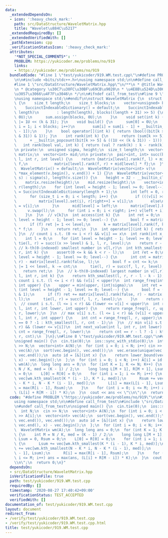 ```yaml
---
data:
  _extendedDependsOn:
  - icon: ':heavy_check_mark:'
    path: src/DataStructure/WaveletMatrix.hpp
    title: "Wavelet\u884C\u5217"
  _extendedRequiredBy: []
  _extendedVerifiedWith: []
  _pathExtension: cpp
  _verificationStatusIcon: ':heavy_check_mark:'
  attributes:
    '*NOT_SPECIAL_COMMENTS*': ''
    PROBLEM: https://yukicoder.me/problems/no/919
    links:
    - https://yukicoder.me/problems/no/919
  bundledCode: "#line 1 \"test/yukicoder/919.WM.test.cpp\"\n#define PROBLEM \"https://yukicoder.me/problems/no/919\"\
    \n\n#include <bits/stdc++.h>\nusing namespace std;\n\n#define call_from_test\n\
    #line 1 \"src/DataStructure/WaveletMatrix.hpp\"\n/**\n * @title Wavelet\u884C\u5217\
    \n * @category \u30C7\u30FC\u30BF\u69CB\u9020\n * \u4E8B\u524D\u306B\u5EA7\u5727\
    \u3057\u3066\u4F7F\u3046\n */\n\n#ifndef call_from_test\n#line 9 \"src/DataStructure/WaveletMatrix.hpp\"\
    \nusing namespace std;\n#endif\n\nstruct WaveletMatrix {\n  struct SuccinctIndexableDictionary\
    \ {\n    size_t length;\n    size_t blocks;\n    vector<unsigned> bit, sum;\n\
    \    SuccinctIndexableDictionary() = default;\n    SuccinctIndexableDictionary(size_t\
    \ length)\n        : length(length), blocks((length + 31) >> 5) {\n      bit.assign(blocks,\
    \ 0U);\n      sum.assign(blocks, 0U);\n    }\n    void set(int k) { bit[k >> 5]\
    \ |= 1U << (k & 31); }\n    void build() {\n      sum[0] = 0U;\n      for (size_t\
    \ i = 1; i < blocks; i++)\n        sum[i] = sum[i - 1] + __builtin_popcount(bit[i\
    \ - 1]);\n    }\n    bool operator[](int k) { return (bool((bit[k >> 5] >> (k\
    \ & 31)) & 1)); }\n    int rank(int k) {\n      return (sum[k >> 5]\n        \
    \      + __builtin_popcount(bit[k >> 5] & ((1U << (k & 31)) - 1)));\n    }\n \
    \   int rank(bool val, int k) { return (val ? rank(k) : k - rank(k)); }\n  };\n\
    \n private:\n  unsigned sigma, height;\n  size_t length;\n  vector<SuccinctIndexableDictionary>\
    \ matrix;\n  vector<int> mid;\n\n private:\n  pair<int, int> succ(bool f, int\
    \ l, int r, int level) {\n    return {matrix[level].rank(f, l) + mid[level] *\
    \ f,\n            matrix[level].rank(f, r) + mid[level] * f};\n  }\n\n public:\n\
    \  WaveletMatrix() = default;\n  WaveletMatrix(vector<int> v)\n      : WaveletMatrix(v,\
    \ *max_element(v.begin(), v.end()) + 1) {}\n  WaveletMatrix(vector<int> v, unsigned\
    \ s) : sigma(s), length(v.size()) {\n    height = 32 - __builtin_clz(sigma);\n\
    \    matrix.resize(height);\n    mid.resize(height);\n    vector<int> l(length),\
    \ r(length);\n    for (int level = height - 1; level >= 0; level--) {\n      matrix[level]\
    \ = SuccinctIndexableDictionary(length + 1);\n      int left = 0, right = 0;\n\
    \      for (size_t i = 0; i < length; i++) {\n        if (((v[i] >> level) & 1))\n\
    \          matrix[level].set(i), r[right++] = v[i];\n        else\n          l[left++]\
    \ = v[i];\n      }\n      mid[level] = left;\n      matrix[level].build();\n \
    \     v.swap(l);\n      for (int i = 0; i < right; i++) v[left + i] = r[i];\n\
    \    }\n  }\n  // v[k]\n  int access(int k) {\n    int ret = 0;\n    for (int\
    \ level = height - 1; level >= 0; level--) {\n      bool f = matrix[level][k];\n\
    \      if (f) ret |= 1 << level;\n      k = matrix[level].rank(f, k) + mid[level]\
    \ * f;\n    }\n    return ret;\n  }\n  int operator[](int k) { return access(k);\
    \ }\n  // count i s.t. (0 <= i < r) && v[i] == x\n  int rank(int x, int r) {\n\
    \    int l = 0;\n    for (int level = height - 1; level >= 0; level--)\n     \
    \ tie(l, r) = succ((x >> level) & 1, l, r, level);\n    return r - l;\n  }\n \
    \ // k-th(0-indexed) smallest number in v[l,r)\n  int kth_smallest(int l, int\
    \ r, int k) {\n    assert(0 <= k && k < r - l);\n    int ret = 0;\n    for (int\
    \ level = height - 1; level >= 0; level--) {\n      int cnt = matrix[level].rank(false,\
    \ r) - matrix[level].rank(false, l);\n      bool f = cnt <= k;\n      if (f) ret\
    \ |= 1 << level, k -= cnt;\n      tie(l, r) = succ(f, l, r, level);\n    }\n \
    \   return ret;\n  }\n  // k-th(0-indexed) largest number in v[l,r)\n  int kth_largest(int\
    \ l, int r, int k) {\n    return kth_smallest(l, r, r - l - k - 1);\n  }\n  //\
    \ count i s.t. (l <= i < r) && (v[i] < upper)\n  int range_freq(int l, int r,\
    \ int upper) {\n    upper = min(upper, (int)sigma);\n    int ret = 0;\n    for\
    \ (int level = height - 1; level >= 0; level--) {\n      bool f = ((upper >> level)\
    \ & 1);\n      if (f) ret += matrix[level].rank(false, r) - matrix[level].rank(false,\
    \ l);\n      tie(l, r) = succ(f, l, r, level);\n    }\n    return ret;\n  }\n\
    \  // count i s.t. (l <= i < r) && (lower <= v[i] < upper)\n  int range_freq(int\
    \ l, int r, int lower, int upper) {\n    return range_freq(l, r, upper) - range_freq(l,\
    \ r, lower);\n  }\n  // max v[i] s.t. (l <= i < r) && (v[i] < upper)\n  int prev_value(int\
    \ l, int r, int upper) {\n    int cnt = range_freq(l, r, upper);\n    return cnt\
    \ == 0 ? -1 : kth_smallest(l, r, cnt - 1);\n  }\n  // min v[i] s.t. (l <= i <\
    \ r) && (lower <= v[i])\n  int next_value(int l, int r, int lower) {\n    int\
    \ cnt = range_freq(l, r, lower);\n    return cnt == r - l ? -1 : kth_smallest(l,\
    \ r, cnt);\n  }\n};\n#line 8 \"test/yukicoder/919.WM.test.cpp\"\n#undef call_from_test\n\
    \nsigned main() {\n  cin.tie(0);\n  ios::sync_with_stdio(0);\n  int N;\n  cin\
    \ >> N;\n  vector<int> A(N);\n  for (int i = 0; i < N; i++) cin >> A[i];\n  vector<int>\
    \ vec(A);\n  sort(vec.begin(), vec.end());\n  vec.erase(unique(vec.begin(), vec.end()),\
    \ vec.end());\n  auto id = [&](int x) {\n    return lower_bound(vec.begin(), vec.end(),\
    \ x) - vec.begin();\n  };\n  for (int i = 0; i < N; i++) A[i] = id(A[i]);\n  WaveletMatrix\
    \ wm(A);\n  long long ans = 0;\n  for (int K = 1; K <= N; K++) {\n    int M =\
    \ N / K, med = (K - 1) / 2;\n    long long L[M + 1], R[M + 1], Lsum = 0, Rsum\
    \ = 0;\n    L[0] = R[0] = 0;\n    for (int i = 1; i <= M; i++) {\n      Lsum +=\
    \ vec[wm.kth_smallest(K * (i - 1), K * i, med)];\n      Rsum += vec[wm.kth_smallest(N\
    \ - K * i, N - K * (i - 1), med)];\n      L[i] = max(L[i - 1], Lsum);\n      R[i]\
    \ = max(R[i - 1], Rsum);\n    }\n    for (int i = 0; i <= M; i++) ans = max(ans,\
    \ (L[i] + R[M - i]) * K);\n  }\n  cout << ans << \"\\n\";\n  return 0;\n}\n"
  code: "#define PROBLEM \"https://yukicoder.me/problems/no/919\"\n\n#include <bits/stdc++.h>\n\
    using namespace std;\n\n#define call_from_test\n#include \"src/DataStructure/WaveletMatrix.hpp\"\
    \n#undef call_from_test\n\nsigned main() {\n  cin.tie(0);\n  ios::sync_with_stdio(0);\n\
    \  int N;\n  cin >> N;\n  vector<int> A(N);\n  for (int i = 0; i < N; i++) cin\
    \ >> A[i];\n  vector<int> vec(A);\n  sort(vec.begin(), vec.end());\n  vec.erase(unique(vec.begin(),\
    \ vec.end()), vec.end());\n  auto id = [&](int x) {\n    return lower_bound(vec.begin(),\
    \ vec.end(), x) - vec.begin();\n  };\n  for (int i = 0; i < N; i++) A[i] = id(A[i]);\n\
    \  WaveletMatrix wm(A);\n  long long ans = 0;\n  for (int K = 1; K <= N; K++)\
    \ {\n    int M = N / K, med = (K - 1) / 2;\n    long long L[M + 1], R[M + 1],\
    \ Lsum = 0, Rsum = 0;\n    L[0] = R[0] = 0;\n    for (int i = 1; i <= M; i++)\
    \ {\n      Lsum += vec[wm.kth_smallest(K * (i - 1), K * i, med)];\n      Rsum\
    \ += vec[wm.kth_smallest(N - K * i, N - K * (i - 1), med)];\n      L[i] = max(L[i\
    \ - 1], Lsum);\n      R[i] = max(R[i - 1], Rsum);\n    }\n    for (int i = 0;\
    \ i <= M; i++) ans = max(ans, (L[i] + R[M - i]) * K);\n  }\n  cout << ans << \"\
    \\n\";\n  return 0;\n}"
  dependsOn:
  - src/DataStructure/WaveletMatrix.hpp
  isVerificationFile: true
  path: test/yukicoder/919.WM.test.cpp
  requiredBy: []
  timestamp: '2020-08-27 17:40:42+09:00'
  verificationStatus: TEST_ACCEPTED
  verifiedWith: []
documentation_of: test/yukicoder/919.WM.test.cpp
layout: document
redirect_from:
- /verify/test/yukicoder/919.WM.test.cpp
- /verify/test/yukicoder/919.WM.test.cpp.html
title: test/yukicoder/919.WM.test.cpp
---
```

